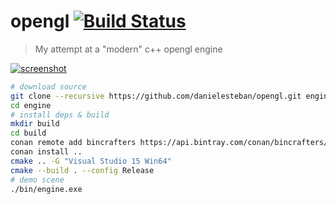 opengl
[![Build Status](https://travis-ci.org/danielesteban/opengl.svg?branch=master)](https://travis-ci.org/danielesteban/opengl)
===

> My attempt at a "modern" c++ opengl engine

[![screenshot](https://user-images.githubusercontent.com/806111/71917650-d35ec600-3180-11ea-993d-5abd4aefbc9f.png)](https://github.com/danielesteban/opengl/releases/latest)

```bash
# download source
git clone --recursive https://github.com/danielesteban/opengl.git engine
cd engine
# install deps & build
mkdir build
cd build
conan remote add bincrafters https://api.bintray.com/conan/bincrafters/public-conan
conan install ..
cmake .. -G "Visual Studio 15 Win64"
cmake --build . --config Release
# demo scene
./bin/engine.exe
```
